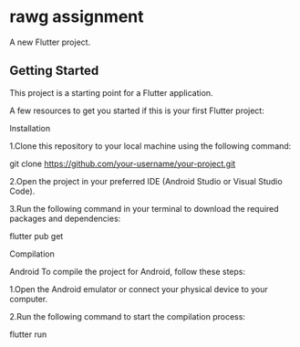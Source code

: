 # rawg assignment

A new Flutter project.

## Getting Started

This project is a starting point for a Flutter application.

A few resources to get you started if this is your first Flutter project:

Installation

1.Clone this repository to your local machine using the following command:

git clone https://github.com/your-username/your-project.git

2.Open the project in your preferred IDE (Android Studio or Visual Studio Code).

3.Run the following command in your terminal to download the required packages and dependencies:

flutter pub get

Compilation

Android
To compile the project for Android, follow these steps:

1.Open the Android emulator or connect your physical device to your computer.

2.Run the following command to start the compilation process:

flutter run

